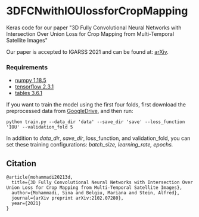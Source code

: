 # 3DFCNwithIOUlossforCropMapping
Keras code for our paper "3D Fully Convolutional Neural Networks with Intersection Over Union Loss for Crop Mapping from Multi-Temporal Satellite Images"

Our paper is accepted to IGARSS 2021 and  can be found at: [arXiv](https://arxiv.org/abs/2102.07280).

### Requirements
- [numpy 1.18.5](https://numpy.org/)
- [tensorflow 2.3.1](https://www.tensorflow.org/)
- [tables 3.6.1](https://www.pytables.org/)


If you want to train the model using the first four folds, first download the preprocessed data from [GoogleDrive](https://drive.google.com/file/d/1eql-2OsG9mr8fOUi3SMi19HELzzVbbCj/view?usp=sharing), and then run:

```
python train.py --data_dir 'data' --save_dir 'save' --loss_function 'IOU' --validation_fold 5
```

In addition to *data_dir*, *save_dir*, loss_function, and validation_fold, you can set these training configurations: *batch_size, learning_rate, epochs.*

## Citation
```
@article{mohammadi20213d,
  title={3D Fully Convolutional Neural Networks with Intersection Over Union Loss for Crop Mapping from Multi-Temporal Satellite Images},
  author={Mohammadi, Sina and Belgiu, Mariana and Stein, Alfred},
  journal={arXiv preprint arXiv:2102.07280},
  year={2021}
}
```
